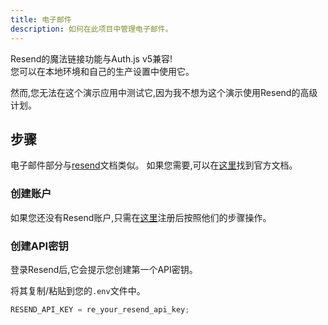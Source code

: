 ```yaml
---
title: 电子邮件
description: 如何在此项目中管理电子邮件。
---
```


Resend的魔法链接功能与Auth.js v5兼容! <br />
您可以在本地环境和自己的生产设置中使用它。

然而,您无法在这个演示应用中测试它,因为我不想为这个演示使用Resend的高级计划。

## 步骤

电子邮件部分与[resend](https://resend.com/)文档类似。
如果您需要,可以在[这里](https://authjs.dev/getting-started/installation#setup-environment)找到官方文档。

### 创建账户

如果您还没有Resend账户,只需在[这里](https://resend.com/signup)注册后按照他们的步骤操作。

### 创建API密钥

登录Resend后,它会提示您创建第一个API密钥。

将其复制/粘贴到您的`.env`文件中。

```js
RESEND_API_KEY = re_your_resend_api_key;
```